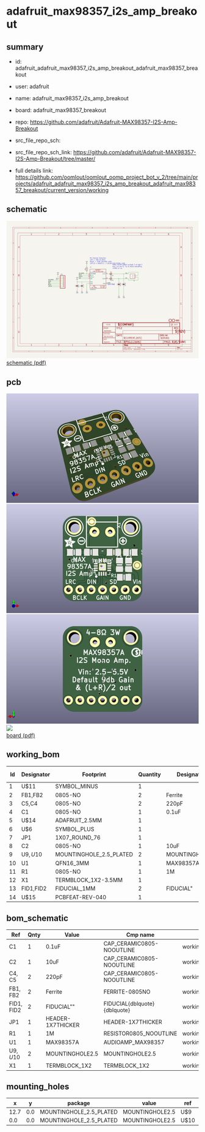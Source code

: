# adafruit_max98357_i2s_amp_breakout
 
## summary 
* id: adafruit_adafruit_max98357_i2s_amp_breakout_adafruit_max98357_breakout
* user: adafruit
* name: adafruit_max98357_i2s_amp_breakout
* board: adafruit_max98357_breakout
* repo: https://github.com/adafruit/Adafruit-MAX98357-I2S-Amp-Breakout



* src_file_repo_sch: 
* src_file_repo_sch_link: https://github.com/adafruit/Adafruit-MAX98357-I2S-Amp-Breakout/tree/master/
* full details link: https://github.com/oomlout/oomlout_oomp_project_bot_v_2/tree/main/projects/adafruit_adafruit_max98357_i2s_amp_breakout_adafruit_max98357_breakout/current_version/working  

## schematic  
![](working_schematic_600.png)  
[schematic (pdf)](working_schematic.pdf) 






















## pcb  
![](working_3d_600.png) 
![](working_3d_front_600.png)  
![](working_3d_back_600.png)  
![](working_600.png)  
[board (pdf)](working.pdf)  

## working_bom
| Id | Designator | Footprint | Quantity | Designation | Supplier and ref |  | None | 
| --- | --- | --- | --- | --- | --- | --- | --- | 
| 1 | U$11 | SYMBOL_MINUS | 1 |  |  |  | [''] | 
| 2 | FB1,FB2 | 0805-NO | 2 | Ferrite |  |  | [''] | 
| 3 | C5,C4 | 0805-NO | 2 | 220pF |  |  | [''] | 
| 4 | C1 | 0805-NO | 1 | 0.1uF |  |  | [''] | 
| 5 | U$14 | ADAFRUIT_2.5MM | 1 |  |  |  | [''] | 
| 6 | U$6 | SYMBOL_PLUS | 1 |  |  |  | [''] | 
| 7 | JP1 | 1X07_ROUND_76 | 1 |  |  |  | [''] | 
| 8 | C2 | 0805-NO | 1 | 10uF |  |  | [''] | 
| 9 | U$9,U$10 | MOUNTINGHOLE_2.5_PLATED | 2 | MOUNTINGHOLE2.5 |  |  | [''] | 
| 10 | U1 | QFN16_3MM | 1 | MAX98357A |  |  | [''] | 
| 11 | R1 | 0805-NO | 1 | 1M |  |  | [''] | 
| 12 | X1 | TERMBLOCK_1X2-3.5MM | 1 |  |  |  | [''] | 
| 13 | FID1,FID2 | FIDUCIAL_1MM | 2 | FIDUCIAL" |  |  | [''] | 
| 14 | U$15 | PCBFEAT-REV-040 | 1 |  |  |  | [''] | 


## bom_schematic
| Ref | Qnty | Value | Cmp name | Footprint | Description | Vendor | DNP | 
| --- | --- | --- | --- | --- | --- | --- | --- | 
| C1 | 1 | 0.1uF | CAP_CERAMIC0805-NOOUTLINE | working:0805-NO |  |  |  | 
| C2 | 1 | 10uF | CAP_CERAMIC0805-NOOUTLINE | working:0805-NO |  |  |  | 
| C4, C5 | 2 | 220pF | CAP_CERAMIC0805-NOOUTLINE | working:0805-NO |  |  |  | 
| FB1, FB2 | 2 | Ferrite | FERRITE-0805NO | working:0805-NO |  |  |  | 
| FID1, FID2 | 2 | FIDUCIAL"" | FIDUCIAL{dblquote}{dblquote} | working:FIDUCIAL_1MM |  |  |  | 
| JP1 | 1 | HEADER-1X7THICKER | HEADER-1X7THICKER | working:1X07_ROUND_76 |  |  |  | 
| R1 | 1 | 1M | RESISTOR0805_NOOUTLINE | working:0805-NO |  |  |  | 
| U1 | 1 | MAX98357A | AUDIOAMP_MAX98357 | working:QFN16_3MM |  |  |  | 
| U$9, U$10 | 2 | MOUNTINGHOLE2.5 | MOUNTINGHOLE2.5 | working:MOUNTINGHOLE_2.5_PLATED |  |  |  | 
| X1 | 1 | TERMBLOCK_1X2 | TERMBLOCK_1X2 | working:TERMBLOCK_1X2-3.5MM |  |  |  | 


## mounting_holes
| x | y | package | value | ref | size | 
| --- | --- | --- | --- | --- | --- | 
| 12.7 | 0.0 | MOUNTINGHOLE_2.5_PLATED | MOUNTINGHOLE2.5 | U$9 | m3 | 
| 0.0 | 0.0 | MOUNTINGHOLE_2.5_PLATED | MOUNTINGHOLE2.5 | U$10 | m3 | 


